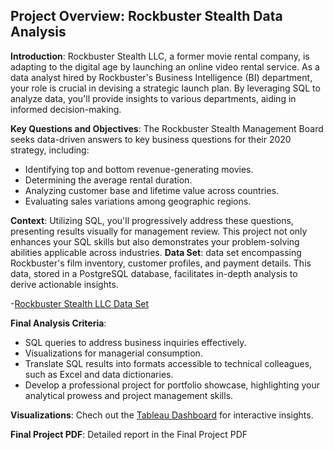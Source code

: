 

## **Project Overview**: Rockbuster Stealth Data Analysis

**Introduction**:
Rockbuster Stealth LLC, a former movie rental company, is adapting to the digital age by launching an online video rental service. As a data analyst hired by Rockbuster's Business Intelligence (BI) department, your role is crucial in devising a strategic launch plan. By leveraging SQL to analyze data, you'll provide insights to various departments, aiding in informed decision-making.

**Key Questions and Objectives**:
The Rockbuster Stealth Management Board seeks data-driven answers to key business questions for their 2020 strategy, including:
- Identifying top and bottom revenue-generating movies.
- Determining the average rental duration.
- Analyzing customer base and lifetime value across countries.
- Evaluating sales variations among geographic regions.

**Context**:
Utilizing SQL, you'll progressively address these questions, presenting results visually for management review. This project not only enhances your SQL skills but also demonstrates your problem-solving abilities applicable across industries.
**Data Set**:
data set encompassing Rockbuster's film inventory, customer profiles, and payment details. This data, stored in a PostgreSQL database, facilitates in-depth analysis to derive actionable insights.

-[Rockbuster Stealth LLC Data Set](http://www.postgresqltutorial.com/wp-content/uploads/2019/05/dvdrental.zip)

**Final Analysis Criteria**:
- SQL queries to address business inquiries effectively.
- Visualizations for managerial consumption.
- Translate SQL results into formats accessible to technical colleagues, such as Excel and data dictionaries.
- Develop a professional project for portfolio showcase, highlighting your analytical prowess and project management skills.

**Visualizations**: Chech out the [Tableau Dashboard](https://public.tableau.com/app/profile/gal.erdene.gantulga/viz/RockbusterSteathAData-drivenApproachtoDigitalExpansion/Rockbuster?publish=yes) for interactive insights.

**Final Project PDF**: Detailed report in the Final Project PDF
